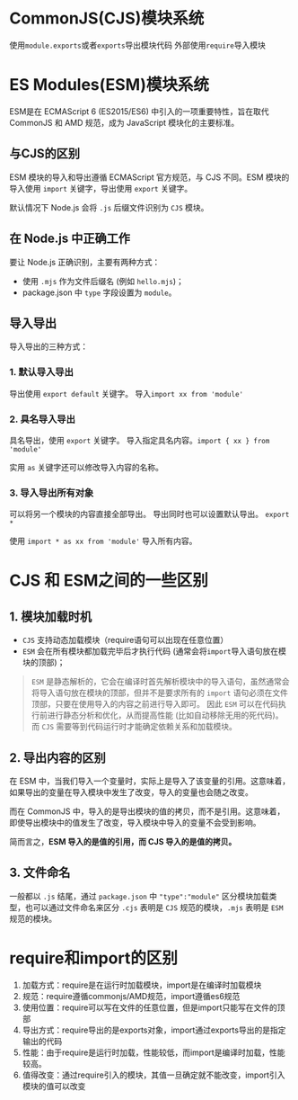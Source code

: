 # CommonJS(CJS)模块系统
使用`module.exports`或者`exports`导出模块代码
外部使用`require`导入模块

# ES Modules(ESM)模块系统
ESM是在 ECMAScript 6 (ES2015/ES6) 中引入的一项重要特性，旨在取代 CommonJS 和 AMD 规范，成为 JavaScript 模块化的主要标准。

## 与CJS的区别
ESM 模块的导入和导出遵循 ECMAScript 官方规范，与 CJS 不同。ESM 模块的导入使用 `import` 关键字，导出使用 `export` 关键字。

默认情况下 Node.js 会将 `.js` 后缀文件识别为 `CJS` 模块。

## 在 Node.js 中正确工作
要让 Node.js 正确识别，主要有两种方式：
+ 使用 `.mjs` 作为文件后缀名 (例如 `hello.mjs`)；
+ package.json 中 `type` 字段设置为 `module`。

## 导入导出

导入导出的三种方式：
### 1. 默认导入导出
导出使用 `export default` 关键字。
导入`import xx from 'module'`

### 2. 具名导入导出
具名导出，使用 `export` 关键字。
导入指定具名内容。`import { xx } from 'module'`

实用 `as` 关键字还可以修改导入内容的名称。
### 3. 导入导出所有对象
可以将另一个模块的内容直接全部导出。
导出同时也可以设置默认导出。
`export *`

使用 `import * as xx from 'module'` 导入所有内容。

# CJS 和 ESM之间的一些区别

## 1. 模块加载时机
+ `CJS` 支持动态加载模块（require语句可以出现在任意位置）
+ `ESM` 会在所有模块都加载完毕后才执行代码 (通常会将`import`导入语句放在模块的顶部)；                          
> `ESM` 是静态解析的，它会在编译时首先解析模块中的导入语句，虽然通常会将导入语句放在模块的顶部，但并不是要求所有的 `import` 语句必须在文件顶部，只要在使用导入的内容之前进行导入即可。
因此 `ESM` 可以在代码执行前进行静态分析和优化，从而提高性能 (比如自动移除无用的死代码)。
而 `CJS` 需要等到代码运行时才能确定依赖关系和加载模块。
## 2. 导出内容的区别
在 ESM 中，当我们导入一个变量时，实际上是导入了该变量的引用。这意味着，如果导出的变量在导入模块中发生了改变，导入的变量也会随之改变。

而在 CommonJS 中，导入的是导出模块的值的拷贝，而不是引用。这意味着，即使导出模块中的值发生了改变，导入模块中导入的变量不会受到影响。

简而言之，**ESM 导入的是值的引用，而 CJS 导入的是值的拷贝。**

## 3. 文件命名
一般都以 `.js` 结尾，通过 `package.json` 中 `"type":"module"` 区分模块加载类型，也可以通过文件命名来区分 `.cjs` 表明是 `CJS` 规范的模块，`.mjs` 表明是 `ESM` 规范的模块。


# require和import的区别

1. 加载方式：require是在运行时加载模块，import是在编译时加载模块
2. 规范：require遵循commonjs/AMD规范，import遵循es6规范
3. 使用位置：require可以写在文件的任意位置，但是import只能写在文件的顶部
4. 导出方式：require导出的是exports对象，import通过exports导出的是指定输出的代码
5. 性能：由于require是运行时加载，性能较低，而import是编译时加载，性能较高。
6. 值得改变：通过require引入的模块，其值一旦确定就不能改变，import引入模块的值可以改变